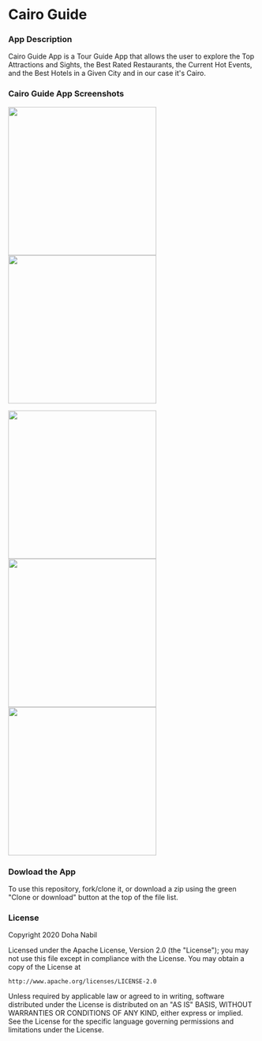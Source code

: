 # Cairo Guide

### App Description

Cairo Guide App is a Tour Guide App that allows the user to explore the Top Attractions and Sights, the Best Rated Restaurants, 
the Current Hot Events, and the Best Hotels in a Given City and in our case it's Cairo. 

### Cairo Guide App Screenshots

<img src="https://media.giphy.com/media/W3CRH6Lx4DVgsBCiKG/giphy.gif" width="300"> <img src="https://media.giphy.com/media/gczSj5e1VPnOOxrBqg/giphy.gif" width="300"> 

<img src="https://media.giphy.com/media/jsGzFZqsRQsnOpXPbq/giphy.gif" width="300"> <img src="https://media.giphy.com/media/U3y0krfcpIs9DXQwch/giphy.gif" width="300"> <img src="https://media.giphy.com/media/jqwzwd0OUehfKH6eVC/giphy.gif" width="300">

### Dowload the App
To use this repository, fork/clone it, or download a zip using the green "Clone or download" button at the top of the file list. 

### License

Copyright 2020 Doha Nabil

Licensed under the Apache License, Version 2.0 (the "License");
you may not use this file except in compliance with the License.
You may obtain a copy of the License at

    http://www.apache.org/licenses/LICENSE-2.0

Unless required by applicable law or agreed to in writing, software
distributed under the License is distributed on an "AS IS" BASIS,
WITHOUT WARRANTIES OR CONDITIONS OF ANY KIND, either express or implied.
See the License for the specific language governing permissions and
limitations under the License.
